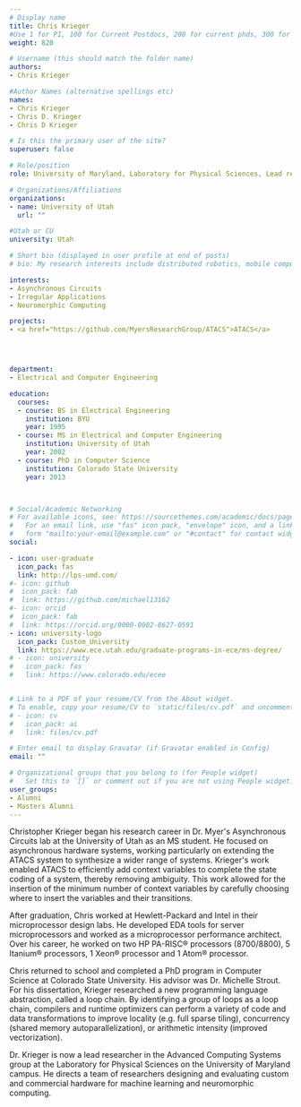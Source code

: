 ```yaml
---
# Display name
title: Chris Krieger
#Use 1 for PI, 100 for Current Postdocs, 200 for current phds, 300 for current masters, 400 for current undergrads, 800 for alum postdocs, 810 for alum phds, 820 for alum masters, and 830 for alum undergrads
weight: 820

# Username (this should match the folder name)
authors:
- Chris Krieger

#Author Names (alternative spellings etc)
names:
- Chris Krieger
- Chris D. Krieger
- Chris D Krieger

# Is this the primary user of the site?
superuser: false

# Role/position
role: University of Maryland, Laboratory for Physical Sciences, Lead researcher

# Organizations/Affiliations
organizations:
- name: University of Utah
  url: ""

#Utah or CU
university: Utah

# Short bio (displayed in user profile at end of posts)
# bio: My research interests include distributed robotics, mobile computing and programmable matter.

interests:
- Asynchronous Circuits
- Irregular Applications
- Neuromorphic Computing

projects:
- <a href="https://github.com/MyersResearchGroup/ATACS">ATACS</a>




department:
- Electrical and Computer Engineering

education:
  courses:
  - course: BS in Electrical Engineering
    institution: BYU
    year: 1995
  - course: MS in Electrical and Computer Engineering
    institution: University of Utah
    year: 2002
  - course: PhD in Computer Science
    institution: Colorado State University
    year: 2013



# Social/Academic Networking
# For available icons, see: https://sourcethemes.com/academic/docs/page-builder/#icons
#   For an email link, use "fas" icon pack, "envelope" icon, and a link in the
#   form "mailto:your-email@example.com" or "#contact" for contact widget.
social:

- icon: user-graduate
  icon_pack: fas
  link: http://lps-umd.com/
#- icon: github
#  icon_pack: fab
#  link: https://github.com/michael13162
#- icon: orcid
#  icon_pack: fab
#  link: https://orcid.org/0000-0002-8627-0591
- icon: university-logo
  icon_pack: Custom_University
  link: https://www.ece.utah.edu/graduate-programs-in-ece/ms-degree/
# - icon: university
#   icon_pack: fas
#   link: https://www.colorado.edu/ecee


# Link to a PDF of your resume/CV from the About widget.
# To enable, copy your resume/CV to `static/files/cv.pdf` and uncomment the lines below.
# - icon: cv
#   icon_pack: ai
#   link: files/cv.pdf

# Enter email to display Gravatar (if Gravatar enabled in Config)
email: ""

# Organizational groups that you belong to (for People widget)
#   Set this to `[]` or comment out if you are not using People widget.
user_groups:
- Alumni
- Masters Alumni
---
```


Christopher Krieger began his research career in Dr. Myer's Asynchronous Circuits lab at the University of Utah as an MS student. He focused on asynchronous hardware systems, working particularly on extending the ATACS system to synthesize a wider range of systems. Krieger's work enabled ATACS to efficiently add context variables to complete the state coding of a system, thereby removing ambiguity. This work allowed for the insertion of the minimum number of context variables by carefully choosing where to insert the variables and their transitions.

After graduation, Chris worked at Hewlett-Packard and Intel in their microprocessor design labs. He developed EDA tools for server microprocessors and worked as a microprocessor performance architect. Over his career, he worked on two HP PA-RISC® processors (8700/8800), 5 Itanium® processors, 1 Xeon® processor and 1 Atom® processor.

Chris returned to school and completed a PhD program in Computer Science at Colorado State University. His advisor was Dr. Michelle Strout. For his dissertation, Krieger researched a new programming language abstraction, called a loop chain. By identifying a group of loops as a loop chain, compilers and runtime optimizers can perform a variety of code and data transformations to improve locality (e.g. full sparse tiling), concurrency (shared memory autoparallelization), or arithmetic intensity (improved vectorization). 

Dr. Krieger is now a lead researcher in the Advanced Computing Systems group at the Laboratory for Physical Sciences on the University of Maryland campus. He directs a team of researchers designing and evaluating custom and commercial hardware for machine learning and neuromorphic computing.